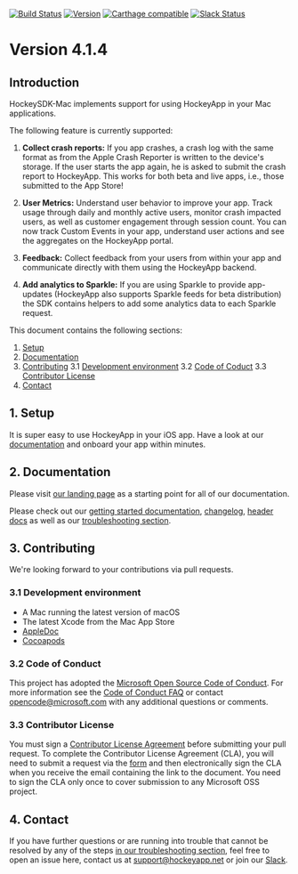 [![Build Status](https://travis-ci.org/bitstadium/HockeySDK-iOS.svg?branch=develop)](https://travis-ci.org/bitstadium/HockeySDK-Mac)
[![Version](https://img.shields.io/cocoapods/v/HockeySDK-Mac.svg)](http://cocoadocs.org/docsets/HockeySDK-Mac)
[![Carthage compatible](https://img.shields.io/badge/Carthage-compatible-4BC51D.svg?style=flat)](https://github.com/Carthage/Carthage)
[![Slack Status](https://slack.hockeyapp.net/badge.svg)](https://slack.hockeyapp.net)


# Version 4.1.4

## Introduction

HockeySDK-Mac implements support for using HockeyApp in your Mac applications.

The following feature is currently supported:

1. **Collect crash reports:** If you app crashes, a crash log with the same format as from the Apple Crash Reporter is written to the device's storage. If the user starts the app again, he is asked to submit the crash report to HockeyApp. This works for both beta and live apps, i.e., those submitted to the App Store!

2. **User Metrics:** Understand user behavior to improve your app. Track usage through daily and monthly active users, monitor crash impacted users, as well as customer engagement through session count. You can now track Custom Events in your app, understand user actions and see the aggregates on the HockeyApp portal.

3. **Feedback:** Collect feedback from your users from within your app and communicate directly with them using the HockeyApp backend.

4. **Add analytics to Sparkle:** If you are using Sparkle to provide app-updates (HockeyApp also supports Sparkle feeds for beta distribution) the SDK contains helpers to add some analytics data to each Sparkle request. 

This document contains the following sections:

1. [Setup](#Setup)
2. [Documentation](#Documentation)
3. [Contributing](#Contributing)
  3.1 [Development environment](#developmentenvironment)
  3.2 [Code of Coduct](#codeofconduct)
  3.3 [Contributor License](#contributorlicense)
4. [Contact](#contact)


## 1. Setup

It is super easy to use HockeyApp in your iOS app. Have a look at our [documentation](https://www.hockeyapp.net/help/sdk/mac/4.1.4/docs/docs/Guide-Installation-Setup.html) and onboard your app within minutes.

## 2. Documentation

Please visit [our landing page](http://hockeyapp.net/help/sdk/mac/4.1.4/index.html) as a starting point for all of our documentation.

Please check out our [getting started documentation](https://www.hockeyapp.net/help/sdk/mac/4.1.4/docs/docs/Guide-Installation-Setup.html), [changelog](http://www.hockeyapp.net/help/sdk/mac/4.1.4/docs/docs/Changelog.html), [header docs](https://www.hockeyapp.net/help/sdk/mac/4.1.4/index.html) as well as our [troubleshooting section](https://www.hockeyapp.net/help/sdk/mac/4.1.4/docs/docs/Guide-Installation-Setup.html#troubleshooting).


## 3. Contributing

We're looking forward to your contributions via pull requests.

### 3.1 Development environment

* A Mac running the latest version of macOS
* The latest Xcode from the Mac App Store
* [AppleDoc](https://github.com/tomaz/appledoc) 
* [Cocoapods](https://cocoapods.org/)

### 3.2 Code of Conduct

This project has adopted the [Microsoft Open Source Code of Conduct](https://opensource.microsoft.com/codeofconduct/). For more information see the [Code of Conduct FAQ](https://opensource.microsoft.com/codeofconduct/faq/) or contact [opencode@microsoft.com](mailto:opencode@microsoft.com) with any additional questions or comments.

### 3.3 Contributor License

You must sign a [Contributor License Agreement](https://cla.microsoft.com/) before submitting your pull request. To complete the Contributor License Agreement (CLA), you will need to submit a request via the [form](https://cla.microsoft.com/) and then electronically sign the CLA when you receive the email containing the link to the document. You need to sign the CLA only once to cover submission to any Microsoft OSS project. 

## 4. Contact

If you have further questions or are running into trouble that cannot be resolved by any of the steps [in our troubleshooting section](https://www.hockeyapp.net/help/sdk/mac/4.1.4/docs/docs/Guide-Installation-Setup.html#troubleshooting), feel free to open an issue here, contact us at [support@hockeyapp.net](mailto:support@hockeyapp.net) or join our [Slack](https://slack.hockeyapp.net).

